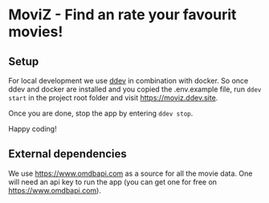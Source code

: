 # MoviZ - Find an rate your favourit movies!

## Setup

For local development we use [ddev](https://ddev.readthedocs.io/en/stable/users/install/ddev-installation/) in combination with docker.
So once ddev and docker are installed and you copied the .env.example file, run `ddev start` in the project root folder and visit https://moviz.ddev.site.

Once you are done, stop the app by entering `ddev stop`.

Happy coding!

## External dependencies

We use https://www.omdbapi.com as a source for all the movie data. 
One will need an api key to run the app (you can get one for free on https://www.omdbapi.com).